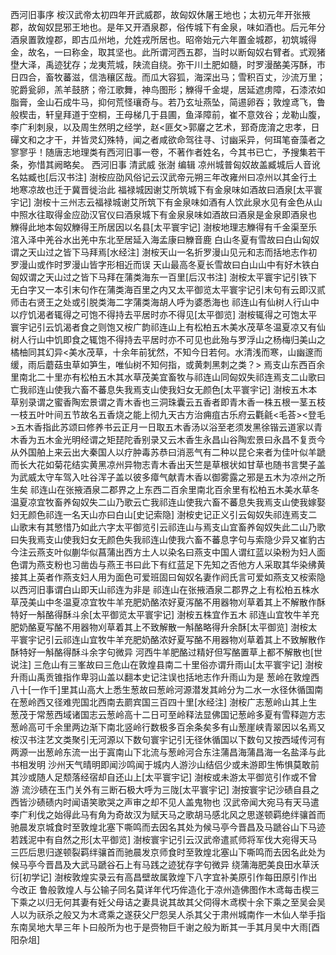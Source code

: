 西河旧事序
桉汉武帝太初四年开武威郡，故匈奴休屠王地也；太初元年开张掖郡，故匈奴昆邪王地也。是年又开酒泉郡，俗传城下有金泉，味如酒也。后元年分酒泉置敦煌郡，即古瓜州地，允姓戎所居也。昭帝始元六年置金城郡，初筑城得金，故名，一曰称金，取其坚也。此所谓河西五郡，当时以断匈奴右臂者。式观猪壄大泽，禹迹犹存；龙夷荒城，陕流自绕。弥干川土肥如髓，时罗漫酪美泻酥，市日四合，畜牧蕃滋，信浩穰区哉。而瓜大容狐，海深出马；雪积百丈，沙流万里；驼爵瓮卵，羔羊鼓脐；帝江歌舞，神鸟图形；觻得千金堤，居延遮虏障，石漆浓如脂膏，金山石成牛马，抑何荒怪瓖奇与。若乃玄址燕坠，简逷卵吞；敦煌鸢飞，鲁般楔击，轩皇拜道于空桐，王母梯几于县圃，鱼泽障前，崔不意效谷；龙勒山腹，李广利刺泉，以及周生然明之经学，赵<匪攵>郭黁之艺术，郅奇庞淯之忠孝，日磾文和之才干，并皆灵幻殊特，闻之者咸欲命驾往寻、讨幽采异，何珥笔奋藻者之寥寥乎！随唐志地理类有西河旧事一卷，不著作者姓名，今其书已亡，予搜集若干条，弥惜其阙略矣。
西河旧事    清武威  张澍  编辑
凉州城普匈奴故盖臧城后人音讹名姑臧也[后汉书注]
  澍桉应劭风俗记云汉武帝元朔三年改雍州曰凉州以其金行土地寒凉故也迁于冀晋徙治此
福禄城因谢艾所筑城下有金泉味如酒故曰酒泉[太平寰宇记]
  澍桉十三州志云福禄城谢艾所筑下有金泉味如酒有人饮此泉水见有金色从山中照水往取得金应劭汉官仪曰酒泉城下有金泉泉味如酒故曰酒泉是金泉即酒泉也
觻得此地本匈奴觻得王所居因以名县[太平寰宇记]
  澍桉地理志觻得有千金渠至乐涫入泽中羌谷水出羌中东北至居延入海孟康曰觻音鹿
白山冬夏有雪故曰白山匈奴谓之天山过之皆下马拜焉[水经注]
  澍桉天山一名折罗漫山见元和志而括地志作初罗漫山或作时罗漫山皆字形相近而误
天山最高冬夏长雪故曰白山山中有好木铁白匈奴谓之天山过之皆下马拜在蒲类海东一百里[后汉书注]
  澍桉太平寰宇记引铁下无白字又一本引末句作在蒲类海百里之内又太平御览太平寰宇记引末句有云即汉贰师击右贤王之处或引脱类海二字蒲类海胡人呼为婆悉海也
祁连山有仙树人行山中以疗饥渴者辄得之可饱不得持去平居时亦不得见[太平御览]
  澍桉辄得之可饱太平寰宇记引云饥渴者食之则饱又桉广韵祁连山上有松柏五木美水茂草冬温夏凉又有仙树人行山中饥即食之辄饱不得持去平居时亦不可见也此殆与罗浮山之杨梅归美山之橘柚同其幻异<美水茂草，十余年前犹然，不知今日若何。水清浅而寒，山幽邃而缓，雨后蘑菇虫草如笋生，唯仙树不知何指，或黄刺黑刺之类？>
焉支山东西百余里南北二十里亦有松柏五木其水草茂美宜畜牧与祁连山同匈奴失祁连焉支二山歌曰亡我祁连山使我六畜不蕃息失我焉支山使我妇女无颜色[太平寰宇记]
  澍桉五木本草别录谓之蜜香陶宏景谓之青木香也三洞珠囊云五香者即青木香一株五根一茎五枝一枝五叶叶间五节故名五香烧之能上彻九天古方治痈疽古乐府云氍毹<毛荅><登毛>五木香指此苏颂曰修养书云正月一日取五木香汤以浴至老须发黑徐锴云道家以青木香为五木金光明经谓之矩琵陀香别录又云木香生永昌山谷陶宏景曰永昌不复贡今从外国舶上来云出大秦国人以疗肿毒苏恭曰消恶气有二种以昆仑来者为佳叶似羊蹏而长大花如菊花结实黄黑凉州异物志青木香出天竺是草根状如甘草也随书言樊子盖为武威太守车驾入吐谷浑子盖以彼多瘴气献青木香以御雾露之邪是五木为凉州之所生矣
祁连山在张掖酒泉二郡界之上东西二百余里南北百余里有松柏五木美水草冬温夏凉宜牧畜养匈奴失二山乃歌云亡我祁连山使我六畜不蕃息失我焉支山使我嫁娶妇无颜色祁连一名天山亦曰白山[史记索隐]
  澍桉史记正义引云匈奴失祁连焉支二山歌末有其慜惜乃如此六字太平御览引云祁连山与焉支山宜畜养匈奴失此二山乃歌曰失我焉支山使我妇女无颜色失我祁连山使我六畜不蕃息字句与索隐少异又崔豹古今注云燕支叶似蒯华似菖蒲出西方土人以染名曰燕支中国人谓红蓝以染粉为妇人面色谓为燕支粉也习凿齿与燕王书曰此下有红蓝足下先知之否他方人采取其华染绋黄接其上英者作燕支妇人用为面色可爱班固曰匈奴名妻作阏氏言可爱如燕支又桉索隐以西河旧事谓白山即天山祁连为非是
祁连山在张掖酒泉二郡界之上有松柏五株水草茂美山中冬温夏凉宜牧牛羊充肥奶酪浓好夏泻酪不用器物刈草着其上不解散作酥特好一斛酪得酥斗余[太平御览太平寰宇记]
  澍桉五株宜作五木
祁连山宜牧牛羊充肥奶酪夏写酪不用器物刈草着其上不致解散一斛酪略得升余酥[太平御览]
  澍桉太平寰宇记引云祁连山宜牧牛羊充肥奶酪浓好夏写酪不用器物刈草着其上不致解散作酥特好一斛酪得酥斗余字句微异
河西牛羊肥酪过精好但写酪置草上都不解散也[世说注]
三危山有三峯故曰三危山在敦煌县南二十里俗亦谓升雨山[太平寰宇记]
  澍桉升雨山禹贡锥指作卑羽山盖以翻本史记注误也括地志作升雨山为是
葱岭在敦煌西八十[一作千]里其山高大上悉生葱故曰葱岭河源潜发其岭分为二水一水径休循国南在葱岭西又径难兜国北西南去罽宾国三百四十里[水经注]
  澍桉广志葱岭山其上生葱茂于常葱西域诸国志云葱岭高十二日可至岭释法显佛国记葱岭多夏有雪释迦方志葱岭高可千余里两边渐下南北竖岭行数极多百余条矣多有山葱崖峡青翠因以名焉又桉汉书注艺文类聚引无河源以下数句寰宇记引无径休循国以下数句又按西域传河有两源一出葱岭东流一出于寘南山下北流与葱岭河合东注蒲昌海蒲昌海一名盐泽与此书相发明
沙州天气晴明即闻沙鸣闻于城内人游沙山结侣少或未游即生怖惧莫敢前其沙或随人足颓落经宿却自还山上[太平寰宇记]
  澍桉或未游太平御览引作或不曾游
流沙碛在玉门关外有三断石极大呼为三陇[太平寰宇记]
  澍按寰宇记沙碛自县之西皆沙碛碛内时闻语笑歌哭之声审之却不见人盖鬼物也
汉武帝闻大宛马有天马遣李广利伐之始得此马有角为奇故汉为赋天马之歌胡马感北风之思遂顿羁绝绊骧首而驰晨发京城食时至敦煌北塞下嘶鸣而去因名其处为候马亭今晋昌及马蹏谷山下马迹若践泥中有自然之形[太平御览]
  澍桉寰宇记引云汉武帝遣贰师将军伐大宛得天马三匹后思归遂顿裂羁绊骧首而驰晨发京师食时至敦煌北塞山下嘶鸣而去因名此处为候马亭今晋昌及大武马蹏谷石上有马践之迹犹存字句微异
绕蒲海肥美良田水草沃衍[初学记]
  澍桉敦煌实录云有高昌壁故属敦煌下八字宜补美原引作每田原引作出今改正
鲁般敦煌人与公输子同名莫详年代巧侔造化于凉州造佛图作木鸢每击楔三下乘之以归无何其妻有妊父母诘之妻具说其故其父伺得木鸢楔十余下乘之至吴会吴人以为祆杀之般又为木鸢乘之遂获父尸怨吴人杀其父于肃州城南作一木仙人举手指东南吴地大旱三年卜曰般所为也于是赍物巨千谢之般为断其一手其月吴中大雨[酉阳杂俎] 
